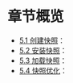 章节概览
===

* [5.1 创建快照](5.1/save.md)：
* [5.2 安装快照](5.2/install.md)：
* [5.3 加载快照](5.3/load.md)：
* [5.4 快照优化](5.4/optimization.md)：
